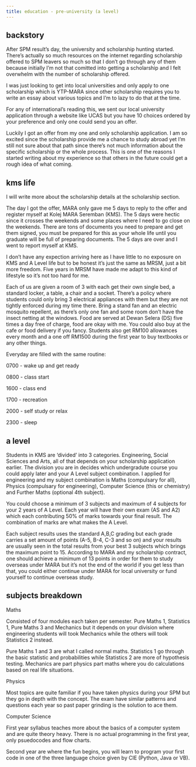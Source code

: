 ```yaml
---
title: education - pre-university (a level)
---
```


## backstory
After SPM result’s day, the university and scholarship hunting started. There’s actually so much resources on the internet regarding scholarship offered to SPM leavers so much so that I don’t go through any of them because initially I’m not that comitted into getting a scholarship and I felt overwhelm with the number of scholarship offered.

I was just looking to get into local universities and only apply to one scholarship which is YTP-MARA since other scholarship requires you to write an essay about various topics and I’m to lazy to do that at the time.

For any of international’s reading this, we sent our local university application through a website like UCAS but you have 10 choices ordered by your preference and only one could send you an offer.

Luckily I got an offer from my one and only scholarship application. I am so excited since the scholarship provide me a chance to study abroad yet I’m still not sure about that path since there’s not much information about the specific scholarship or the whole process. This is one of the reasons I started writing about my experience so that others in the future could get a rough idea of what coming.

## kms life
I will write more about the scholarship details at the scholarship section. 

The day I got the offer, MARA only gave me 5 days to reply to the offer and register myself at Kolej MARA Seremban (KMS). The 5 days were hectic since it crosses the weekends and some places where I need to go close on the weekends. There are tons of documents you need to prepare and get them signed, you must be prepared for this as your whole life until you graduate will be full of preparing documents. The 5 days are over and I went to report myself at KMS.

I don’t have any expection arriving here as I have little to no exposure on KMS and A Level life but to be honest it’s just the same as MRSM, just a bit more freedom. Five years in MRSM have made me adapt to this kind of lifestyle so it’s not too hard for me.

Each of us are given a room of 3 with each get their own single bed, a standard locker, a table, a chair and a socket. There’s a policy where students could only bring 3 electrical appliances with them but they are not tightly enforced during my time there. Bring a stand fan and an electric mosquito repellent, as there’s only one fan and some room don’t have the insect netting at the windows. Food are served at Dewan Selera (DS) five times a day free of charge, food are okay with me. You could also buy at the cafe or food delivery if you fancy. Students also get RM100 allowances every month and a one off RM1500 during the first year to buy textbooks or any other things.

Everyday are filled with the same routine:

0700 - wake up and get ready

0800 - class start

1600 - class end

1700 - recreation

2000 - self study or relax

2300 - sleep

## a level
Students in KMS are ‘divided’ into 3 categories. Engineering, Social Sciences and Arts, all of that depends on your scholarship application earlier. The division you are in decides which undergradute course you could apply later and your A Level subject combination. I applied for engineering and my subject combination is Maths (compulsary for all), Physics (compulsary for engineering), Computer Science (this or chemistry) and Further Maths (optional 4th subject).

You could choose a minimum of 3 subjects and maximum of 4 subjects for your 2 years of A Level. Each year will have their own exam (AS and A2) which each contributing 50% of marks towards your final result. The combination of marks are what makes the A Level.

Each subject results uses the standard A,B,C grading but each grade carries a set amount of points (A-5, B-4, C-3 and so on) and your results are usually seen in the total results from your best 3 subjects which brings the maximum point to 15. According to MARA and my scholarship contract, one should achieve a minimum of 13 points in order for them to study overseas under MARA but it’s not the end of the world if you get less than that, you could either continue under MARA for local university or fund yourself to continue overseas study.

## subjects breakdown
Maths

Consisted of four modules each taken per semester. Pure Maths 1, Statistics 1, Pure Maths 3 and Mechanics but it depends on your division where engineering students will took Mechanics while the others will took Statistics 2 instead.

Pure Maths 1 and 3 are what I called normal maths. Statistics 1 go through the basic statistic and probabilities while Statistics 2 are more of hypothesis testing. Mechanics are part physics part maths where you do calculations based on real life situations.

Physics

Most topics are quite familiar if you have taken physics during your SPM but they go in depth with the concept. The exam have similar patterns and questions each year so past paper grinding is the solution to ace them.

Computer Science

First year syllabus teaches more about the basics of a computer system and are quite theory heavy. There is no actual programming in the first year, only psuedocodes and flow charts.

Second year are where the fun begins, you will learn to program your first code in one of the three language choice given by CIE (Python, Java or VB).
